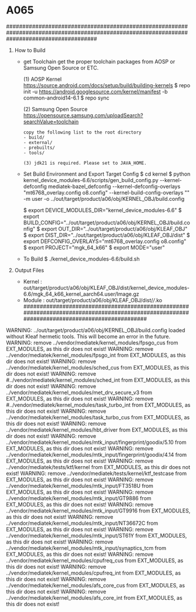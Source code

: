 # A065

############################################################################################################################################
1. How to Build
   - get Toolchain
     get the proper toolchain packages from AOSP or Samsung Open Source or ETC.

     (1) AOSP Kernel
         https://source.android.com/docs/setup/build/building-kernels
         $ repo init -u https://android.googlesource.com/kernel/manifest -b common-android14-6.1
         $ repo sync

     (2) Samsung Open Source
         https://opensource.samsung.com/uploadSearch?searchValue=toolchain

         copy the following list to the root directory
         - build/
         - external/
         - prebuilts/
         - tools/

         (3) jdk21 is required. Please set to JAVA_HOME.

   - Set Build Environment and Export Target Config
      $ cd kernel
      $ python kernel_device_modules-6.6/scripts/gen_build_config.py
                                            --kernel-defconfig mediatek-bazel_defconfig
                                            --kernel-defconfig-overlays "mt6768_overlay.config o8.config"
                                            --kernel-build-config-overlays ""
                                            -m user -o ../out/target/product/a06/obj/KERNEL_OBJ/build.config

      $ export DEVICE_MODULES_DIR="kernel_device_modules-6.6"
      $ export BUILD_CONFIG="../out/target/product/a06/obj/KERNEL_OBJ/build.config"
      $ export OUT_DIR="../out/target/product/a06/obj/KLEAF_OBJ"
      $ export DIST_DIR="../out/target/product/a06/obj/KLEAF_OBJ/dist"
      $ export DEFCONFIG_OVERLAYS="mt6768_overlay.config o8.config"
      $ export PROJECT="mgk_64_k66"
      $ export MODE="user"

   - To Build
      $ ./kernel_device_modules-6.6/build.sh

2. Output Files
   - Kernel : out/target/product/a06/obj/KLEAF_OBJ/dist/kernel_device_modules-6.6/mgk_64_k66_kernel_aarch64.user/Image.gz
   - Module : out/target/product/a06/obj/KLEAF_OBJ/dist/*/*.ko
############################################################################################################################################

WARNING: ../out/target/product/a06/obj/KERNEL_OBJ/build.config loaded without Kleaf hermetic tools.
    This will become an error in the future.
WARNING: remove ../vendor/mediatek/kernel_modules/fpsgo_cus from EXT_MODULES, as this dir does not exist!
WARNING: remove ../vendor/mediatek/kernel_modules/fpsgo_int from EXT_MODULES, as this dir does not exist!
WARNING: remove ../vendor/mediatek/kernel_modules/sched_cus from EXT_MODULES, as this dir does not exist!
WARNING: remove #../vendor/mediatek/kernel_modules/sched_int from EXT_MODULES, as this dir does not exist!
WARNING: remove ../vendor/mediatek/kernel_modules/met_drv_secure_v3 from EXT_MODULES, as this dir does not exist!
WARNING: remove #../vendor/mediatek/kernel_modules/task_turbo_int from EXT_MODULES, as this dir does not exist!
WARNING: remove ../vendor/mediatek/kernel_modules/task_turbo_cus from EXT_MODULES, as this dir does not exist!
WARNING: remove ../vendor/mediatek/kernel_modules/hbt_driver from EXT_MODULES, as this dir does not exist!
WARNING: remove ../vendor/mediatek/kernel_modules/mtk_input/fingerprint/goodix/5.10 from EXT_MODULES, as this dir does not exist!
WARNING: remove ../vendor/mediatek/kernel_modules/mtk_input/fingerprint/goodix/4.14 from EXT_MODULES, as this dir does not exist!
WARNING: remove ../vendor/mediatek/tests/ktf/kernel from EXT_MODULES, as this dir does not exist!
WARNING: remove ../vendor/mediatek/tests/kernel/ktf_testcase from EXT_MODULES, as this dir does not exist!
WARNING: remove ../vendor/mediatek/kernel_modules/mtk_input/FT3518U from EXT_MODULES, as this dir does not exist!
WARNING: remove ../vendor/mediatek/kernel_modules/mtk_input/GT9886 from EXT_MODULES, as this dir does not exist!
WARNING: remove ../vendor/mediatek/kernel_modules/mtk_input/GT9916 from EXT_MODULES, as this dir does not exist!
WARNING: remove ../vendor/mediatek/kernel_modules/mtk_input/NT36672C from EXT_MODULES, as this dir does not exist!
WARNING: remove ../vendor/mediatek/kernel_modules/mtk_input/ST61Y from EXT_MODULES, as this dir does not exist!
WARNING: remove ../vendor/mediatek/kernel_modules/mtk_input/synaptics_tcm from EXT_MODULES, as this dir does not exist!
WARNING: remove ../vendor/mediatek/kernel_modules/cpufreq_cus from EXT_MODULES, as this dir does not exist!
WARNING: remove ../vendor/mediatek/kernel_modules/cpufreq_int from EXT_MODULES, as this dir does not exist!
WARNING: remove ../vendor/mediatek/kernel_modules/afs_core_cus from EXT_MODULES, as this dir does not exist!
WARNING: remove ../vendor/mediatek/kernel_modules/afs_core_int from EXT_MODULES, as this dir does not exist!


